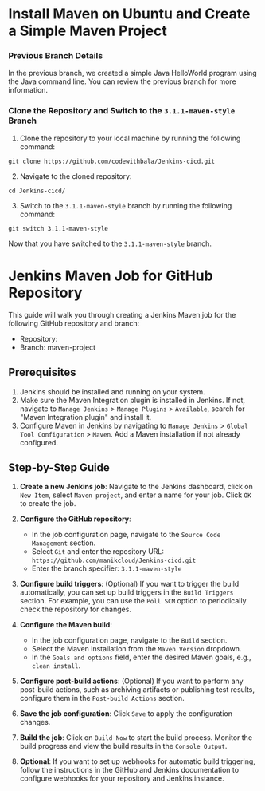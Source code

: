 
# Install Maven on Ubuntu and Create a Simple Maven Project

### Previous Branch Details

In the previous branch, we created a simple Java HelloWorld program using the Java command line. You can review the previous branch for more information.

### Clone the Repository and Switch to the `3.1.1-maven-style` Branch

1. Clone the repository to your local machine by running the following command:
```
git clone https://github.com/codewithbala/Jenkins-cicd.git
```
2. Navigate to the cloned repository:
```
cd Jenkins-cicd/
```
3. Switch to the `3.1.1-maven-style` branch by running the following command:

```
git switch 3.1.1-maven-style
```

Now that you have switched to the `3.1.1-maven-style` branch.

# Jenkins Maven Job for GitHub Repository

This guide will walk you through creating a Jenkins Maven job for the following GitHub repository and branch:

- Repository: 
- Branch: maven-project

## Prerequisites

1. Jenkins should be installed and running on your system.
2. Make sure the Maven Integration plugin is installed in Jenkins. If not, navigate to `Manage Jenkins` > `Manage Plugins` > `Available`, search for "Maven Integration plugin" and install it.
3. Configure Maven in Jenkins by navigating to `Manage Jenkins` > `Global Tool Configuration` > `Maven`. Add a Maven installation if not already configured.

## Step-by-Step Guide

1. **Create a new Jenkins job**: Navigate to the Jenkins dashboard, click on `New Item`, select `Maven project`, and enter a name for your job. Click `OK` to create the job.

2. **Configure the GitHub repository**:
   - In the job configuration page, navigate to the `Source Code Management` section.
   - Select `Git` and enter the repository URL: `https://github.com/manikcloud/Jenkins-cicd.git`
   - Enter the branch specifier: `3.1.1-maven-style`

3. **Configure build triggers**: (Optional) If you want to trigger the build automatically, you can set up build triggers in the `Build Triggers` section. For example, you can use the `Poll SCM` option to periodically check the repository for changes.

4. **Configure the Maven build**:
   - In the job configuration page, navigate to the `Build` section.
   - Select the Maven installation from the `Maven Version` dropdown.
   - In the `Goals and options` field, enter the desired Maven goals, e.g., `clean install`.

5. **Configure post-build actions**: (Optional) If you want to perform any post-build actions, such as archiving artifacts or publishing test results, configure them in the `Post-build Actions` section.

6. **Save the job configuration**: Click `Save` to apply the configuration changes.

7. **Build the job**: Click on `Build Now` to start the build process. Monitor the build progress and view the build results in the `Console Output`.

8. **Optional**: If you want to set up webhooks for automatic build triggering, follow the instructions in the GitHub and Jenkins documentation to configure webhooks for your repository and Jenkins instance.



